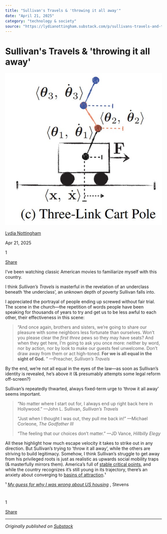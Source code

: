 ```yaml
---
title: "Sullivan's Travels & 'throwing it all away'"
date: "April 21, 2025"
category: "technology & society"
source: "https://lydianottingham.substack.com/p/sullivans-travels-and-throwing-it"
---
```


# Sullivan's Travels & 'throwing it all away'

[![Lydia Nottingham's avatar](images/sullivans-travels--throwing-it-all-away_img_01.png)](https://substack.com/@lydianottingham)

[Lydia Nottingham](https://substack.com/@lydianottingham)

Apr 21, 2025

1

[](https://lydianottingham.substack.com/p/sullivans-travels-and-throwing-it/comments)

[Share](javascript:void\(0\))

I’ve been watching classic American movies to familiarize myself with this country.

I think _Sullivan’s Travels_ is masterful in the revelation of an underclass beneath ‘the underclass’, an unknown depth of poverty Sullivan falls into.

I appreciated the portrayal of people ending up screwed without fair trial. The scene in the church—the repetition of words people have been speaking for thousands of years to try and get us to be less awful to each other, their effectiveness in this scene:

> “And once again, brothers and sisters, we’re going to share our pleasure with some neighbors less fortunate than ourselves. Won’t you please clear the _first three_ pews so they may have seats? And when they get here, I’m going to ask you once more: neither by word, nor by action, nor by look to make our guests feel unwelcome. Don’t draw away from them or act high-toned. **For we is all equal in the sight of God.** ” —Preacher, _Sullivan’s Travels_

By the end, we’re not all equal in the eyes of the law—as soon as Sullivan’s identity is revealed, he’s above it (& presumably attempts some legal reform off-screen?)

Sullivan’s repeatedly thwarted, always fixed-term urge to ‘throw it all away’ seems important. 

> “No matter where I start out for, I always end up right back here in Hollywood.” —John L. Sullivan, _Sullivan’s Travels_
> 
> “Just when I thought I was out, they pull me back in!” —Michael Corleone, _The Godfather III_
> 
> “The feeling that our choices don’t matter.” —JD Vance, _Hillbilly Elegy_

All these highlight how much escape velocity it takes to strike out in any direction. But Sullivan’s trying to ‘throw it all away’, while the others are striving to build legitimacy. Somehow, I think Sullivan’s struggle to get away from his privileged roots is just as realistic as upwards social mobility traps (& masterfully mirrors them). America’s full of [stable critical points](https://www.larserikpersson.se/webcourse/ix-introduction-to-the-theory-of-dynamical-systems-chaos-stability-and-bifurcations/7-classification-of-critical-points/), and while the country recognizes it’s still young in its trajectory, there’s an anxiety about converging to [basins of attraction](https://en.wikipedia.org/wiki/Attractor#Basins_of_attraction).¹

¹ _[My guess for why I was wrong about US housing](https://www.lesswrong.com/posts/mYEcfGCDy74NMi7QQ/my-guess-for-why-i-was-wrong-about-us-housing)_ , Stevens 

# 

1

[](https://lydianottingham.substack.com/p/sullivans-travels-and-throwing-it/comments)

[Share](javascript:void\(0\))

---

*Originally published on [Substack](https://lydianottingham.substack.com/p/sullivans-travels-and-throwing-it)*